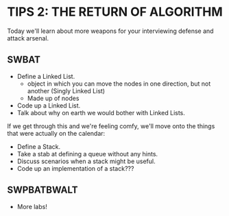 # TIPS 2: THE RETURN OF ALGORITHM

Today we'll learn about more weapons for your interviewing defense and attack arsenal. 

## SWBAT

- Define a Linked List.
    - object in which you can move the nodes in one direction, but not another (Singly Linked List)
    - Made up of nodes
- Code up a Linked List.
- Talk about why on earth we would bother with Linked Lists. 

If we get through this and we're feeling comfy, we'll move onto the things that were actually on the calendar: 

- Define a Stack.
- Take a stab at defining a queue without any hints. 
- Discuss scenarios when a stack might be useful. 
- Code up an implementation of a stack???

## SWPBATBWALT

- More labs!